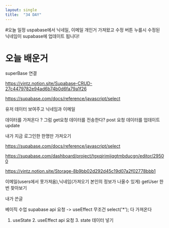 ```yaml
---
layout: single
title:  "34 DAY"
---
```


#오늘 일정
uspabase에서 닉네일, 이메일 개인거 가져왔고
수정 버튼 누를시 수정된 닉네임이 supabase에 업데이트 됩니다!


# 오늘 배운거
superBase 연결 

https://vintz.notion.site/Supabase-CRUD-27c4479782e94ad6b74b0d6fa79a1f26

https://supabase.com/docs/reference/javascript/select


유저 데이터 보여주고 닉네임과 이메일

데이터를 가져온다 ? 그럼 get요청
데이터를 전송한다? post 요청
데이터를 업데이트 update

내가 지금 로그인한 한명만 가져오기

https://supabase.com/docs/reference/javascript/select

https://supabase.com/dashboard/project/tgxqjrimijqgtmbducgn/editor/29500

https://vintz.notion.site/Storage-8b9bb02d292d45c19d07a2f02778bbb1



이메일(users에서 못가져옴),닉네임(가져오기 본인의 정보가 나올수 있게)
getUser 한번 찾아보기


내가 쓴글 


베이직 수업 
supabase
api 요청 -> useEffect 무조건
select('*'); 다 가져온다

1. useState 2. useEffect api 요청 3. state 데이터 넣기
